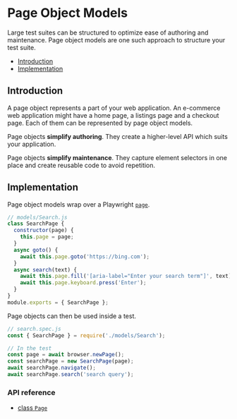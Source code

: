 # Page Object Models
Large test suites can be structured to optimize ease of authoring and maintenance.
Page object models are one such approach to structure your test suite.

<!-- GEN:toc-top-level -->
- [Introduction](#introduction)
- [Implementation](#implementation)
<!-- GEN:stop -->

## Introduction
A page object represents a part of your web application. An e-commerce web
application might have a home page, a listings page and a checkout page. Each of
them can be represented by page object models.

Page objects **simplify authoring**. They create a higher-level API which suits
your application.

Page objects **simplify maintenance**. They capture element selectors in one place
and create reusable code to avoid repetition.

## Implementation
Page object models wrap over a Playwright [`page`](./api.md#class-page).

```js
// models/Search.js
class SearchPage {
  constructor(page) {
    this.page = page;
  }
  async goto() {
    await this.page.goto('https://bing.com');
  }
  async search(text) {
    await this.page.fill('[aria-label="Enter your search term"]', text);
    await this.page.keyboard.press('Enter');
  }
}
module.exports = { SearchPage };
```

Page objects can then be used inside a test.

```js
// search.spec.js
const { SearchPage } = require('./models/Search');

// In the test
const page = await browser.newPage();
const searchPage = new SearchPage(page);
await searchPage.navigate();
await searchPage.search('search query');
```

### API reference
- [class `Page`](./api.md#class-page)
